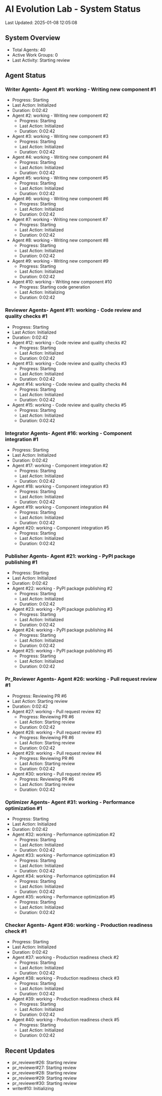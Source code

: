 # AI Evolution Lab - System Status
Last Updated: 2025-01-08 12:05:08

## System Overview
- Total Agents: 40
- Active Work Groups: 0
- Last Activity: Starting review

## Agent Status

### Writer Agents- Agent #1: working - Writing new component #1
  - Progress: Starting
  - Last Action: Initialized
  - Duration: 0:02:42
- Agent #2: working - Writing new component #2
  - Progress: Starting
  - Last Action: Initialized
  - Duration: 0:02:42
- Agent #3: working - Writing new component #3
  - Progress: Starting
  - Last Action: Initialized
  - Duration: 0:02:42
- Agent #4: working - Writing new component #4
  - Progress: Starting
  - Last Action: Initialized
  - Duration: 0:02:42
- Agent #5: working - Writing new component #5
  - Progress: Starting
  - Last Action: Initialized
  - Duration: 0:02:42
- Agent #6: working - Writing new component #6
  - Progress: Starting
  - Last Action: Initialized
  - Duration: 0:02:42
- Agent #7: working - Writing new component #7
  - Progress: Starting
  - Last Action: Initialized
  - Duration: 0:02:42
- Agent #8: working - Writing new component #8
  - Progress: Starting
  - Last Action: Initialized
  - Duration: 0:02:42
- Agent #9: working - Writing new component #9
  - Progress: Starting
  - Last Action: Initialized
  - Duration: 0:02:42
- Agent #10: working - Writing new component #10
  - Progress: Starting code generation
  - Last Action: Initializing
  - Duration: 0:02:42

### Reviewer Agents- Agent #11: working - Code review and quality checks #1
  - Progress: Starting
  - Last Action: Initialized
  - Duration: 0:02:42
- Agent #12: working - Code review and quality checks #2
  - Progress: Starting
  - Last Action: Initialized
  - Duration: 0:02:42
- Agent #13: working - Code review and quality checks #3
  - Progress: Starting
  - Last Action: Initialized
  - Duration: 0:02:42
- Agent #14: working - Code review and quality checks #4
  - Progress: Starting
  - Last Action: Initialized
  - Duration: 0:02:42
- Agent #15: working - Code review and quality checks #5
  - Progress: Starting
  - Last Action: Initialized
  - Duration: 0:02:42

### Integrator Agents- Agent #16: working - Component integration #1
  - Progress: Starting
  - Last Action: Initialized
  - Duration: 0:02:42
- Agent #17: working - Component integration #2
  - Progress: Starting
  - Last Action: Initialized
  - Duration: 0:02:42
- Agent #18: working - Component integration #3
  - Progress: Starting
  - Last Action: Initialized
  - Duration: 0:02:42
- Agent #19: working - Component integration #4
  - Progress: Starting
  - Last Action: Initialized
  - Duration: 0:02:42
- Agent #20: working - Component integration #5
  - Progress: Starting
  - Last Action: Initialized
  - Duration: 0:02:42

### Publisher Agents- Agent #21: working - PyPI package publishing #1
  - Progress: Starting
  - Last Action: Initialized
  - Duration: 0:02:42
- Agent #22: working - PyPI package publishing #2
  - Progress: Starting
  - Last Action: Initialized
  - Duration: 0:02:42
- Agent #23: working - PyPI package publishing #3
  - Progress: Starting
  - Last Action: Initialized
  - Duration: 0:02:42
- Agent #24: working - PyPI package publishing #4
  - Progress: Starting
  - Last Action: Initialized
  - Duration: 0:02:42
- Agent #25: working - PyPI package publishing #5
  - Progress: Starting
  - Last Action: Initialized
  - Duration: 0:02:42

### Pr_Reviewer Agents- Agent #26: working - Pull request review #1
  - Progress: Reviewing PR #6
  - Last Action: Starting review
  - Duration: 0:02:42
- Agent #27: working - Pull request review #2
  - Progress: Reviewing PR #6
  - Last Action: Starting review
  - Duration: 0:02:42
- Agent #28: working - Pull request review #3
  - Progress: Reviewing PR #6
  - Last Action: Starting review
  - Duration: 0:02:42
- Agent #29: working - Pull request review #4
  - Progress: Reviewing PR #6
  - Last Action: Starting review
  - Duration: 0:02:42
- Agent #30: working - Pull request review #5
  - Progress: Reviewing PR #6
  - Last Action: Starting review
  - Duration: 0:02:42

### Optimizer Agents- Agent #31: working - Performance optimization #1
  - Progress: Starting
  - Last Action: Initialized
  - Duration: 0:02:42
- Agent #32: working - Performance optimization #2
  - Progress: Starting
  - Last Action: Initialized
  - Duration: 0:02:42
- Agent #33: working - Performance optimization #3
  - Progress: Starting
  - Last Action: Initialized
  - Duration: 0:02:42
- Agent #34: working - Performance optimization #4
  - Progress: Starting
  - Last Action: Initialized
  - Duration: 0:02:42
- Agent #35: working - Performance optimization #5
  - Progress: Starting
  - Last Action: Initialized
  - Duration: 0:02:42

### Checker Agents- Agent #36: working - Production readiness check #1
  - Progress: Starting
  - Last Action: Initialized
  - Duration: 0:02:42
- Agent #37: working - Production readiness check #2
  - Progress: Starting
  - Last Action: Initialized
  - Duration: 0:02:42
- Agent #38: working - Production readiness check #3
  - Progress: Starting
  - Last Action: Initialized
  - Duration: 0:02:42
- Agent #39: working - Production readiness check #4
  - Progress: Starting
  - Last Action: Initialized
  - Duration: 0:02:42
- Agent #40: working - Production readiness check #5
  - Progress: Starting
  - Last Action: Initialized
  - Duration: 0:02:42


## Recent Updates
- pr_reviewer#26: Starting review
- pr_reviewer#27: Starting review
- pr_reviewer#28: Starting review
- pr_reviewer#29: Starting review
- pr_reviewer#30: Starting review
- writer#10: Initializing
